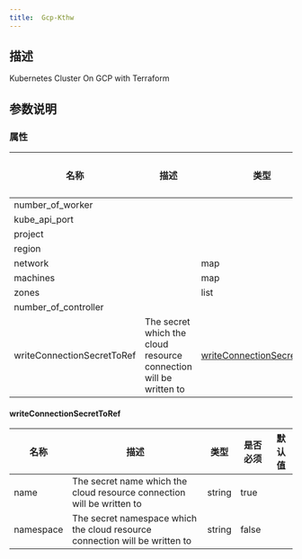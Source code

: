 ```yaml
---
title:  Gcp-Kthw
---
```


## 描述

Kubernetes Cluster On GCP with Terraform

## 参数说明


### 属性

 名称 | 描述 | 类型 | 是否必须 | 默认值 
 ------------ | ------------- | ------------- | ------------- | ------------- 
 number_of_worker |  |  | false |  
 kube_api_port |  |  | false |  
 project |  |  | false |  
 region |  |  | false |  
 network |  | map | false |  
 machines |  | map | false |  
 zones |  | list | false |  
 number_of_controller |  |  | false |  
 writeConnectionSecretToRef | The secret which the cloud resource connection will be written to | [writeConnectionSecretToRef](#writeConnectionSecretToRef) | false |  


#### writeConnectionSecretToRef

 名称 | 描述 | 类型 | 是否必须 | 默认值 
 ------------ | ------------- | ------------- | ------------- | ------------- 
 name | The secret name which the cloud resource connection will be written to | string | true |  
 namespace | The secret namespace which the cloud resource connection will be written to | string | false |  
